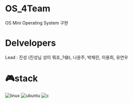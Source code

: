 # OS_4Team
OS Mini Operating System 구현

# Delvelopers
Lead : 진성 (진성님 성이 뭐죠,,?😅), 나윤주, 박채린, 이용희, 유연우

# 🎮stack
![linux](https://img.shields.io/badge/Linux-FCC624?style=for-the-badge&logo=linux&logoColor=black)
![ubuntu](https://img.shields.io/badge/Ubuntu-E95420?style=for-the-badge&logo=ubuntu&logoColor=white)
![c](https://img.shields.io/badge/C-00599C?style=for-the-badge&logo=c&logoColor=white)

